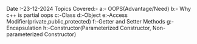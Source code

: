 Date :-23-12-2024
Topics Covered:- 
a:- OOPS(Advantage/Need)
b:- Why c++ is partial oops 
c:-Class 
d:-Object 
e:-Access Modifier(private,public,protected)
f:-Getter and Setter Methods 
g:-Encapsulation
h:-Constructor(Parameterized Constructor, Non-parameterized Constructor)
